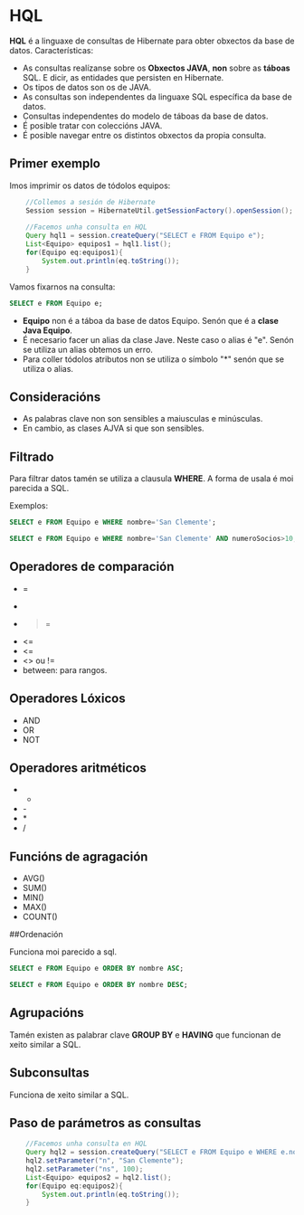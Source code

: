 # HQL

**HQL** é a linguaxe de consultas de Hibernate para obter obxectos da base de datos. Características:

- As consultas realízanse sobre os **Obxectos JAVA**, **non** sobre as **táboas** SQL. E dicir, as entidades que persisten en Hibernate.
- Os tipos de datos son os de JAVA.
- As consultas son independentes da linguaxe SQL específica da base de datos.
- Consultas independentes do modelo de táboas da base de datos.
- É posible tratar con coleccións JAVA.
- É posible navegar entre os distintos obxectos da propia consulta.

## Primer exemplo

Imos imprimir os datos de tódolos equipos:

```java
    //Collemos a sesión de Hibernate
    Session session = HibernateUtil.getSessionFactory().openSession();
        
    //Facemos unha consulta en HQL
    Query hql1 = session.createQuery("SELECT e FROM Equipo e");
    List<Equipo> equipos1 = hql1.list();
    for(Equipo eq:equipos1){
        System.out.println(eq.toString());
    }
```

Vamos fixarnos na consulta:

```sql
SELECT e FROM Equipo e;
```

- **Equipo** non é a táboa da base de datos Equipo. Senón que é a **clase Java Equipo**.
- É necesario facer un alias da clase Jave. Neste caso o alias é "e". Senón se utiliza un alias obtemos un erro.
- Para coller tódolos atributos non se utiliza o símbolo "\*" senón que se utiliza o alias.

## Consideracións 

- As palabras clave non son sensibles a maiusculas e minúsculas.
- En cambio, as clases AJVA si que son sensibles.

## Filtrado

Para filtrar datos tamén se utiliza a clausula **WHERE**. A forma de usala é moi parecida a SQL.

Exemplos:

```sql
SELECT e FROM Equipo e WHERE nombre='San Clemente';

SELECT e FROM Equipo e WHERE nombre='San Clemente' AND numeroSocios>10;

```
## Operadores de comparación

- =
- >
- >=
- <=
- <=
- <> ou !=
- between: para rangos.

## Operadores Lóxicos

- AND
- OR
- NOT

## Operadores aritméticos

- +
- \-
- \*
- /

## Funcións de agragación

- AVG()
- SUM()
- MIN()
- MAX()
- COUNT()

##Ordenación

Funciona moi parecido a sql.

```sql
SELECT e FROM Equipo e ORDER BY nombre ASC;

SELECT e FROM Equipo e ORDER BY nombre DESC;

```

## Agrupacións

Tamén existen as palabrar clave **GROUP BY** e **HAVING** que funcionan de xeito similar a SQL.

## Subconsultas

Funciona de xeito similar a SQL.

## Paso de parámetros as consultas

```java
    //Facemos unha consulta en HQL
    Query hql2 = session.createQuery("SELECT e FROM Equipo e WHERE e.nome=:n AND e.numeroSocios>:ns");
    hql2.setParameter("n", "San Clemente");
    hql2.setParameter("ns", 100);
    List<Equipo> equipos2 = hql2.list();
    for(Equipo eq:equipos2){
        System.out.println(eq.toString());
    } 
```





